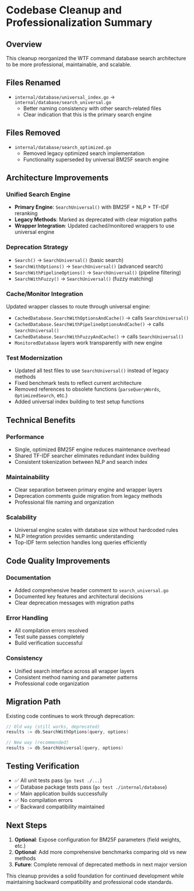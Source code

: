 # Codebase Cleanup and Professionalization Summary

## Overview
This cleanup reorganized the WTF command database search architecture to be more professional, maintainable, and scalable.

## Files Renamed
- `internal/database/universal_index.go` → `internal/database/search_universal.go`
  - Better naming consistency with other search-related files
  - Clear indication that this is the primary search engine

## Files Removed
- `internal/database/search_optimized.go`
  - Removed legacy optimized search implementation
  - Functionality superseded by universal BM25F search engine

## Architecture Improvements

### Unified Search Engine
- **Primary Engine**: `SearchUniversal()` with BM25F + NLP + TF-IDF reranking
- **Legacy Methods**: Marked as deprecated with clear migration paths
- **Wrapper Integration**: Updated cached/monitored wrappers to use universal engine

### Deprecation Strategy
- `Search()` → `SearchUniversal()` (basic search)
- `SearchWithOptions()` → `SearchUniversal()` (advanced search)
- `SearchWithPipelineOptions()` → `SearchUniversal()` (pipeline filtering)
- `SearchWithFuzzy()` → `SearchUniversal()` (fuzzy matching)

### Cache/Monitor Integration
Updated wrapper classes to route through universal engine:
- `CachedDatabase.SearchWithOptionsAndCache()` → calls `SearchUniversal()`
- `CachedDatabase.SearchWithPipelineOptionsAndCache()` → calls `SearchUniversal()`
- `CachedDatabase.SearchWithFuzzyAndCache()` → calls `SearchUniversal()`
- `MonitoredDatabase` layers work transparently with new engine

### Test Modernization
- Updated all test files to use `SearchUniversal()` instead of legacy methods
- Fixed benchmark tests to reflect current architecture
- Removed references to obsolete functions (`parseQueryWords`, `OptimizedSearch`, etc.)
- Added universal index building to test setup functions

## Technical Benefits

### Performance
- Single, optimized BM25F engine reduces maintenance overhead
- Shared TF-IDF searcher eliminates redundant index building
- Consistent tokenization between NLP and search index

### Maintainability
- Clear separation between primary engine and wrapper layers
- Deprecation comments guide migration from legacy methods
- Professional file naming and organization

### Scalability
- Universal engine scales with database size without hardcoded rules
- NLP integration provides semantic understanding
- Top-IDF term selection handles long queries efficiently

## Code Quality Improvements

### Documentation
- Added comprehensive header comment to `search_universal.go`
- Documented key features and architectural decisions
- Clear deprecation messages with migration paths

### Error Handling
- All compilation errors resolved
- Test suite passes completely
- Build verification successful

### Consistency
- Unified search interface across all wrapper layers
- Consistent method naming and parameter patterns
- Professional code organization

## Migration Path
Existing code continues to work through deprecation:
```go
// Old way (still works, deprecated)
results := db.SearchWithOptions(query, options)

// New way (recommended)
results := db.SearchUniversal(query, options)
```

## Testing Verification
- ✅ All unit tests pass (`go test ./...`)
- ✅ Database package tests pass (`go test ./internal/database`)
- ✅ Main application builds successfully
- ✅ No compilation errors
- ✅ Backward compatibility maintained

## Next Steps
1. **Optional**: Expose configuration for BM25F parameters (field weights, etc.)
2. **Optional**: Add more comprehensive benchmarks comparing old vs new methods
3. **Future**: Complete removal of deprecated methods in next major version

This cleanup provides a solid foundation for continued development while maintaining backward compatibility and professional code standards.
